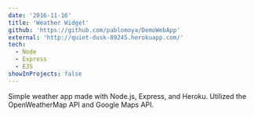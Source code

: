 ```yaml
---
date: '2016-11-16'
title: 'Weather Widget'
github: 'https://github.com/pablomoya/DemoWebApp'
external: 'http://quiet-dusk-89245.herokuapp.com/'
tech:
  - Node
  - Express
  - EJS
showInProjects: false
---
```


Simple weather app made with Node.js, Express, and Heroku. Utilized the OpenWeatherMap API and Google Maps API.
